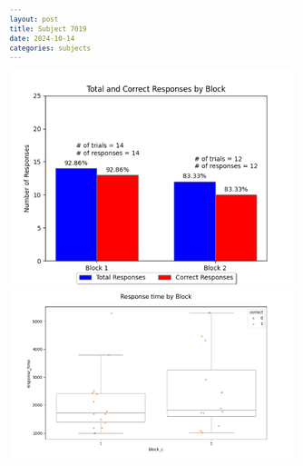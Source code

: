 ```yaml
---
layout: post
title: Subject 7019
date: 2024-10-14
categories: subjects
---
```


![](data/7019/run-11/7019_ATS_responses.png)
![](data/7019/run-11/7019_ATS_rt.png)
